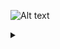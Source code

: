![Alt text](https://g.gravizo.com/source/custom_mark10?https%3A%2F%2Fraw.githubusercontent.com%2FTLmaK0%2Fgravizo%2Fpatch-1%2FERROR.md)

<details> 
<summary></summary>
custom_mark10
@startuml;
User -> A: GET /relay/{key};
activate A;
A -> B: GET /store/{key};
activate B;
B -> A: {"key":"{key}", "value":"{value}"};
deactivate B;
A -> User:  {"key":"{key}", "value":"{value}"};
deactivate A;
@enduml
custom_mark10
</details>
